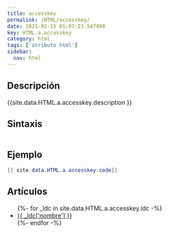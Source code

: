 ```yaml
---
title: accesskey
permalink: /HTML/accesskey/
date: 2021-02-15 01:07:21.547490
key: HTML.a.accesskey
category: html
tags: ['atributo html']
sidebar: 
  nav: html
---
```


## Descripción
{{site.data.HTML.a.accesskey.description }}

## Sintaxis
~~~html
~~~

## Ejemplo
~~~java
{{ site.data.HTML.a.accesskey.code}}
~~~

## Artículos
<ul>
{%- for _ldc in site.data.HTML.a.accesskey.ldc -%}
   <li>
       <a href="{{_ldc['url'] }}">{{ _ldc['nombre'] }}</a>
   </li>
{%- endfor -%}
</ul>

